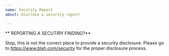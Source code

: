 ```yaml
---
name: Security Report
about: Disclose a security report

---
```


** REPORTING A SECUTIRY FINDING?**

Stop, this is not the correct place to provide a security disclosure.
Please go to https://www.blah.com/security for the proper disclosure process.
